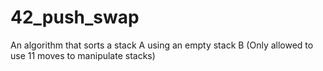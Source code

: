 # 42_push_swap
An algorithm that sorts a stack A using an empty stack B (Only allowed to use 11 moves to manipulate stacks)
